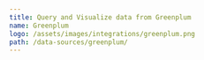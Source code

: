 ```yaml
---
title: Query and Visualize data from Greenplum
name: Greenplum
logo: /assets/images/integrations/greenplum.png
path: /data-sources/greenplum/
---
```

